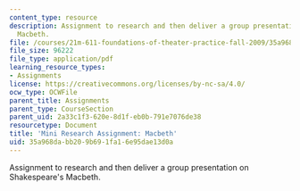```yaml
---
content_type: resource
description: Assignment to research and then deliver a group presentation on Shakespeare's
  Macbeth.
file: /courses/21m-611-foundations-of-theater-practice-fall-2009/35a968dabb209b691fa16e95dae13d0a_MIT21M_611F09_macbeth.pdf
file_size: 96222
file_type: application/pdf
learning_resource_types:
- Assignments
license: https://creativecommons.org/licenses/by-nc-sa/4.0/
ocw_type: OCWFile
parent_title: Assignments
parent_type: CourseSection
parent_uid: 2a33c1f3-620e-8d1f-eb0b-791e7076de38
resourcetype: Document
title: 'Mini Research Assignment: Macbeth'
uid: 35a968da-bb20-9b69-1fa1-6e95dae13d0a
---
```

Assignment to research and then deliver a group presentation on Shakespeare's Macbeth.